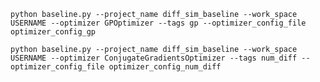 `python baseline.py --project_name diff_sim_baseline --work_space USERNAME --optimizer GPOptimizer --tags gp --optimizer_config_file optimizer_config_gp`

`python baseline.py --project_name diff_sim_baseline --work_space USERNAME --optimizer ConjugateGradientsOptimizer --tags num_diff --optimizer_config_file optimizer_config_num_diff`